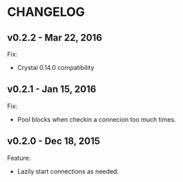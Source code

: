 # CHANGELOG

## v0.2.2 - Mar 22, 2016

Fix:
- Crystal 0.14.0 compatibility

## v0.2.1 - Jan 15, 2016

Fix:
- Pool blocks when checkin a connecion too much times.

## v0.2.0 - Dec 18, 2015

Feature:
- Lazily start connections as needed.
